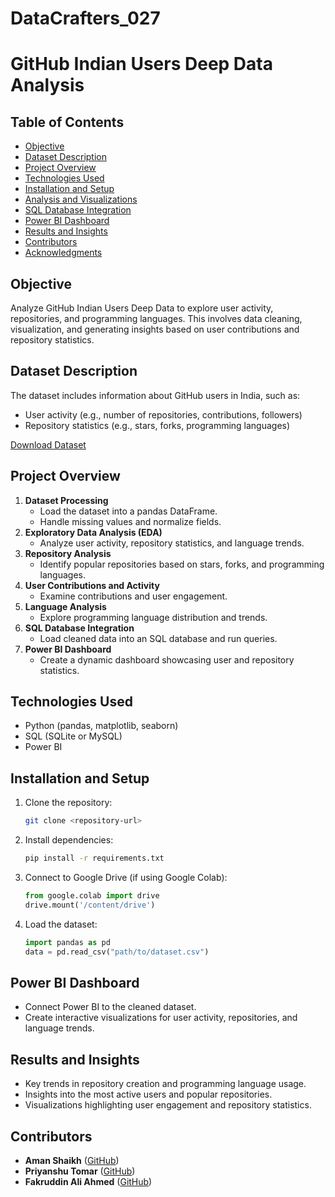 # DataCrafters_027

# GitHub Indian Users Deep Data Analysis

## Table of Contents
- [Objective](#objective)
- [Dataset Description](#dataset-description)
- [Project Overview](#project-overview)
- [Technologies Used](#technologies-used)
- [Installation and Setup](#installation-and-setup)
- [Analysis and Visualizations](#analysis-and-visualizations)
- [SQL Database Integration](#sql-database-integration)
- [Power BI Dashboard](#power-bi-dashboard)
- [Results and Insights](#results-and-insights)
- [Contributors](#contributors)
- [Acknowledgments](#acknowledgments)

## Objective
Analyze GitHub Indian Users Deep Data to explore user activity, repositories, and programming languages. This involves data cleaning, visualization, and generating insights based on user contributions and repository statistics.

## Dataset Description
The dataset includes information about GitHub users in India, such as:
- User activity (e.g., number of repositories, contributions, followers)
- Repository statistics (e.g., stars, forks, programming languages)

[Download Dataset](https://www.kaggle.com/datasets/architty108/github-indian-users-deep-data)

## Project Overview
1. **Dataset Processing**
    - Load the dataset into a pandas DataFrame.
    - Handle missing values and normalize fields.
2. **Exploratory Data Analysis (EDA)**
    - Analyze user activity, repository statistics, and language trends.
3. **Repository Analysis**
    - Identify popular repositories based on stars, forks, and programming languages.
4. **User Contributions and Activity**
    - Examine contributions and user engagement.
5. **Language Analysis**
    - Explore programming language distribution and trends.
6. **SQL Database Integration**
    - Load cleaned data into an SQL database and run queries.
7. **Power BI Dashboard**
    - Create a dynamic dashboard showcasing user and repository statistics.

## Technologies Used
- Python (pandas, matplotlib, seaborn)
- SQL (SQLite or MySQL)
- Power BI

## Installation and Setup
1. Clone the repository:
    ```bash
    git clone <repository-url>
    ```
2. Install dependencies:
    ```bash
    pip install -r requirements.txt
    ```
3. Connect to Google Drive (if using Google Colab):
    ```python
    from google.colab import drive
    drive.mount('/content/drive')
    ```
4. Load the dataset:
    ```python
    import pandas as pd
    data = pd.read_csv("path/to/dataset.csv")
    ```




## Power BI Dashboard
- Connect Power BI to the cleaned dataset.
- Create interactive visualizations for user activity, repositories, and language trends.

## Results and Insights
- Key trends in repository creation and programming language usage.
- Insights into the most active users and popular repositories.
- Visualizations highlighting user engagement and repository statistics.

## Contributors
- **Aman Shaikh** ([GitHub](https://github.com/aman7756068021))
-  **Priyanshu Tomar** ([GitHub](https://github.com/Alishaikh07))
- **Fakruddin Ali Ahmed** ([GitHub](https://github.com/priyanshu2706-oss))
